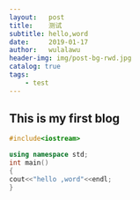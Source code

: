 ```yaml
---
layout:   post
title:    测试
subtitle: hello,word
date:     2019-01-17
author:   wulalawu
header-img: img/post-bg-rwd.jpg
catalog: true
tags:
    - test
---
```


## This is my first blog



```c++
#include<iostream>

using namespace std;
int main()
{
cout<<"hello ,word"<<endl;
}
```

